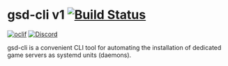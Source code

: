 gsd-cli v1 [![Build Status](https://travis-ci.org/Egeeio/gsd-cli.svg?branch=master)](https://travis-ci.org/Egeeio/gsd-cli)
=======

[![oclif](https://img.shields.io/badge/cli-oclif-brightgreen.svg)](https://oclif.io)
[![Discord](https://discordapp.com/api/guilds/183740337976508416/widget.png?style=shield)](https://discord.gg/EMbcgR8)

gsd-cli is a convenient CLI tool for automating the installation of dedicated game servers as systemd units (daemons).
